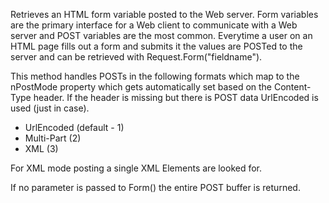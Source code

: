 ﻿Retrieves an HTML form variable posted to the Web server. Form variables are the primary interface for a Web client to communicate with a Web server and POST variables are the most common. Everytime a user on an HTML page fills out a form and submits it the values are POSTed to the server and can be retrieved with Request.Form("fieldname").

This method handles POSTs in the following formats which map to the nPostMode property which gets automatically set based on the Content-Type header. If the header is missing but there is POST data UrlEncoded is used (just in case).

* UrlEncoded (default - 1)
* Multi-Part (2)
* XML (3)

For XML mode posting a single XML Elements are looked for. 

If no parameter is passed to Form() the entire POST buffer is returned.